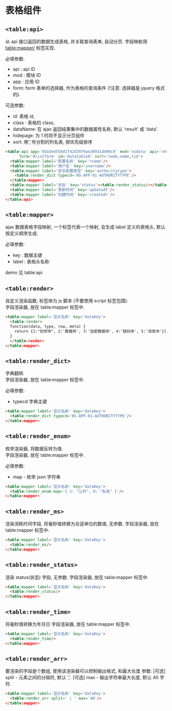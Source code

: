 # 表格组件


## `<table:api>`

从 api 接口返回的数据生成表格, 并关联查询表单, 自动分页.
字段映射用 <table:mapper/> 标签实现.

必填参数:

* api :  api ID
* mod : 模块 ID
* app : 应用 ID 
* form: form 表单的选择器, 作为表格的查询条件 (!注意: 选择器是 jquery 格式的).
         
可选参数:

* id: 表格 id, 
* class : 表格的 class,         
* dataName: 在 ajax 返回结果集中的数据属性名称, 默认 'result' 或 'data'.         
* hidepage: 为 1 时将不显示分页组件
* sort: 用','号分割的列名表, 按优先级排序

```html
<table:api app='9da3e4550d1f42d3979ae30931d498c9' mod='nsdata' api='remote_list' 
      form='#listform' id='datatable0' sort='node,name,tid'>
  <table:mapper label='配置名称' key='rname'/>
  <table:mapper label='用户名' key='username'/>
  <table:mapper label='安全配置类型' key='authoritytype'>
    <table:render_dict typecd='NS-APP-01-AUTHORITYTYPE'/>
  </table:mapper>
  <table:mapper label='状态' key='status'><table:render_status/></table:mapper>
  <table:mapper label='更新时间' key='updatedt'/>
  <table:mapper label='创建时间' key='createdt'/>
</table:api>
```


## `<table:mapper>`

ajax 数据表格字段映射, 一个标签代表一个映射, 会生成 label 定义的表格头, 
默认按定义顺序生成.

必填参数:

* key   : 数据主键
* label : 表格头名称

demo 见 table:api


## `<table:render>`

自定义渲染函数, 标签体为 js 脚本 (不要使用 script 标签包围).  
字段渲染器, 放在 table:mapper 标签中.

```html
<table:mapper label='显示名称' key='dataKey'>
  <table:render>
  function(data, type, row, meta) {
    return {1:"创世块", 2:'数据块', 3:'加密数据块', 4:'链码块', 5:'消息块'}[data];
  }
  </table:render>
</table:mapper>
```


## `<table:render_dict>`

字典翻转.  
字段渲染器, 放在 table:mapper 标签中.

必填参数:

* typecd 字典主键

```html
<table:mapper label='显示名称' key='dataKey'>
  <table:render_dict typecd='NS-APP-01-AUTHORITYTYPE'/>
</table:mapper>
```
    
    
## `<table:render_enum>`

枚举渲染器, 将数据反转为值.  
字段渲染器, 放在 table:mapper 标签中.

必填参数:

* map - 枚举 json 字符串
  
```html
<table:mapper label='显示名称' key='dataKey'>
  <table:render_enum map='{ 1: "公共", 0: "私有" }'/>
</table:mapper>
```
  
  
## `<table:render_ms>`

渲染消耗时间字段, 将毫秒值转换为合适单位的数值, 无参数.
字段渲染器, 放在 table:mapper 标签中.

```html
<table:mapper label='显示名称' key='dataKey'>
  <table:render_ms/>
</table:mapper>
```


## `<table:render_status>`

渲染 status(状态) 字段, 无参数.
字段渲染器, 放在 table:mapper 标签中.

```html
<table:mapper label='显示名称' key='dataKey'>
  <table:render_status/>
</table:mapper>
```


## `<table:render_time>`

将毫秒值转换为年月日
字段渲染器, 放在 table:mapper 标签中.

```html
<table:mapper label='显示名称' key='dataKey'>
  <table:render_time/>
</table:mapper>
```

## `<table:render_arr>`

要渲染的字段是个数组, 使用该渲染器可以控制输出格式, 和最大长度
参数:
  [可选] split - 元素之间的分隔符, 默认 ','.
  [可选] max - 输出字符串最大长度, 默认 40 字符.

```html
<table:mapper label='显示名称' key='dataKey'>
  <table:render_arr split=' | ' max='40'/>
</table:mapper>
```